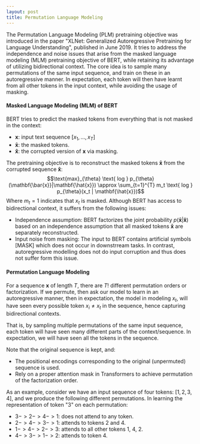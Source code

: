 ```yaml
---
layout: post
title: Permutation Language Modeling
---
```


The Permutation Language Modeling (PLM) pretraining objective was introduced in the paper "XLNet: Generalized Autoregressive Pretraining for Language Understanding", published in June 2019. It tries to address the independence and noise issues that arise from the masked language modeling (MLM) pretraining objective of BERT, while retaining its advantage of utilizing bidirectional context. The core idea is to sample many permutations of the same input sequence, and train on these in an autoregressive manner. In expectation, each token will then have learnt from all other tokens in the input context, while avoiding the usage of masking.

#### Masked Language Modeling (MLM) of BERT
BERT tries to predict the masked tokens from everything that is not masked in the context:
* $\mathbf{x}$: input text sequence $[x_1, \ldots, x_T]$
* $\mathbf{\bar{x}}$: the masked tokens.
* $\mathbf{\hat{x}}$: the corrupted version of $\mathbf{x}$ via masking.

The pretraining objective is to reconstruct the masked tokens $\mathbf{\bar{x}}$ from the corrupted sequence $\mathbf{\hat{x}}$:
$$\text{max}_{\theta} \text{ log } p_{\theta}(\mathbf{\bar{x}}|\mathbf{\hat{x}}) \approx \sum_{t=1}^{T} m_t \text{ log } p_{\theta}(x_t | \mathbf{\hat{x}})$$
Where $m_t = 1$ indicates that $x_t$ is masked. Although BERT has access to bidirectional context, it suffers from the following issues:
* Independence assumption: BERT factorizes the joint probability $p(\mathbf{\bar{x}}|\mathbf{\hat{x}})$ based on an independence assumption that all masked tokens $\mathbf{\bar{x}}$ are separately reconstructed.
* Input noise from masking: The input to BERT contains artificial symbols $[\text{MASK}]$ which does not occur in downstrream tasks. In contrast, autoregressive modelling does not do input corruption and thus does not suffer form this issue.

#### Permutation Language Modeling
For a sequence $\mathbf{x}$ of length $T$, there are $T!$ different permutation orders or factorization. If we permute, then ask our model to learn in an autoregressive manner, then in expectation, the model in modeling $x_t$, will have seen every possible token $x_i \ne x_t$ in the sequence, hence capturing bidirectional contexts.

That is, by sampling multiple permutations of the same input sequence, each token will have seen many different parts of the context/sequence. In expectation, we will have seen all the tokens in the sequence. 

Note that the original sequence is kept, and:
* The positional encodings corresponding to the original (unpermuted) sequence is used. 
* Rely on a proper attention mask in Transformers to achieve permutation of the factorization order.

As an example, consider we have an input sequence of four tokens: $[1, 2, 3, 4]$, and we produce the following different permutations. In learning the representation of token "3" on each permutation:
* $3 -> 2 -> 4 -> 1$: does not attend to any token.
* $2 -> 4 -> 3 -> 1$: attends to tokens 2 and 4.
* $1 -> 4 -> 2 -> 3$: attends to all other tokens 1, 4, 2.
* $4 -> 3 -> 1 -> 2$: attends to token 4. 
